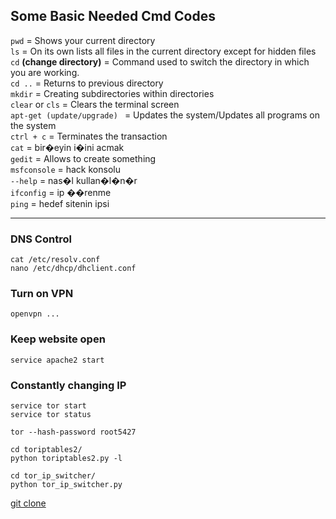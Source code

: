 ## Some Basic Needed Cmd Codes

```pwd``` = Shows your current directory <br>
```ls``` = On its own lists all files in the current directory except for hidden files <br>
```cd``` **(change directory)**  = Command used to switch the directory in which you are working. <br>
```cd ..``` = Returns to previous directory <br>
```mkdir``` = Creating subdirectories within directories <br>
```clear``` or ```cls```  = Clears the terminal screen <br>
```apt-get (update/upgrade) ``` = Updates the system/Updates all programs on the system <br>
```ctrl + c``` = Terminates the transaction<br>
```cat``` = bir�eyin i�ini acmak<br>
```gedit``` = Allows to create something<br>
```msfconsole``` = hack konsolu<br>
```--help``` = nas�l kullan�l�n�r<br>
```ifconfig``` = ip ��renme<br>
```ping``` = hedef sitenin ipsi<br>

---

### DNS Control
```
cat /etc/resolv.conf
nano /etc/dhcp/dhclient.conf
```

### Turn on VPN

```openvpn ...```

### Keep website open

```service apache2 start```

### Constantly changing IP
```
service tor start
service tor status

tor --hash-password root5427

cd toriptables2/
python toriptables2.py -l

cd tor_ip_switcher/
python tor_ip_switcher.py 
```

[git clone](https://github.com/ruped24/toriptables2.git) 




